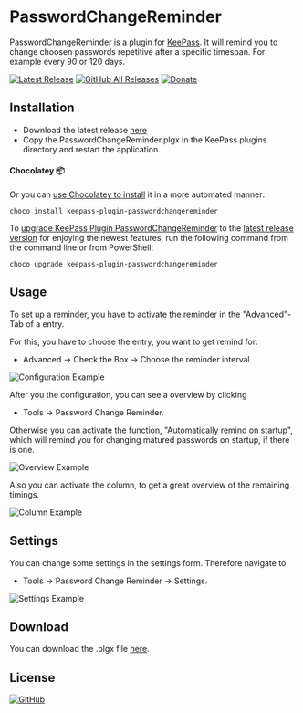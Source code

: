 # PasswordChangeReminder

PasswordChangeReminder is a plugin for [KeePass](http://keepass.info). It will remind you to change choosen passwords repetitive after a specific timespan. For example every 90 or 120 days.

[![Latest Release](https://img.shields.io/github/v/release/tiuub/PasswordChangeReminder)](https://github.com/tiuub/PasswordChangeReminder/releases/latest)
[![GitHub All Releases](https://img.shields.io/github/downloads/tiuub/PasswordChangeReminder/total)](https://github.com/tiuub/PasswordChangeReminder/releases/latest)
[![Donate](https://img.shields.io/badge/Donate-PayPal-green.svg)](https://www.paypal.com/cgi-bin/webscr?cmd=_s-xclick&hosted_button_id=5F5QB7744AD5G&source=url)


## Installation

- Download the latest release [here](https://github.com/tiuub/PasswordChangeReminder/releases/latest)
- Copy the PasswordChangeReminder.plgx in the KeePass plugins directory and restart the application.

#### Chocolatey 📦 
Or you can [use Chocolatey to install](https://community.chocolatey.org/packages/keepass-plugin-passwordchangereminder#install) it in a more automated manner:

```
choco install keepass-plugin-passwordchangereminder
```

To [upgrade KeePass Plugin PasswordChangeReminder](https://community.chocolatey.org/packages/keepass-plugin-passwordchangereminder#upgrade) to the [latest release version](https://community.chocolatey.org/packages/keepass-plugin-passwordchangereminder#versionhistory) for enjoying the newest features, run the following command from the command line or from PowerShell:

```
choco upgrade keepass-plugin-passwordchangereminder
```

## Usage

To set up a reminder, you have to activate the reminder in the "Advanced"-Tab of a entry. 

For this, you have to choose the entry, you want to get remind for:
- Advanced -> Check the Box -> Choose the reminder interval

![Configuration Example](Screenshots/screenshot-2.PNG)


After you the configuration, you can see a overview by clicking 
- Tools -> Password Change Reminder. 

Otherwise you can activate the function, "Automatically remind on startup", which will remind you for changing matured passwords on startup, if there is one.

![Overview Example](Screenshots/screenshot-1.PNG)


Also you can activate the column, to get a great overview of the remaining timings.

![Column Example](Screenshots/screenshot-3.PNG)



## Settings

You can change some settings in the settings form.
Therefore navigate to 
- Tools -> Password Change Reminder -> Settings.

![Settings Example](Screenshots/screenshot-4.PNG)



## Download

You can download the .plgx file [here](https://github.com/tiuub/PasswordChangeReminder/releases/latest).



## License

[![GitHub](https://img.shields.io/github/license/tiuub/PasswordChangeReminder)](https://github.com/tiuub/PasswordChangeReminder/blob/master/LICENSE)
